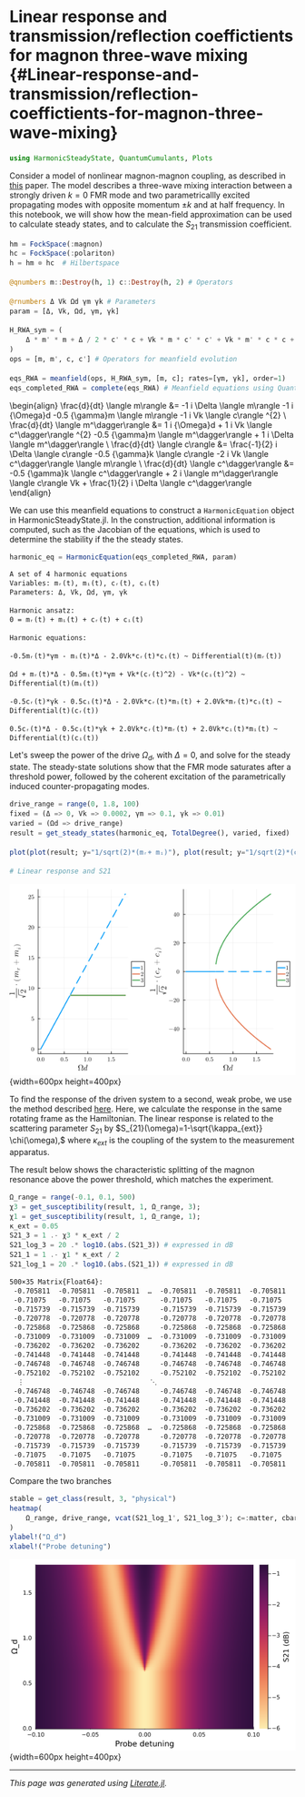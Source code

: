 


# Linear response and transmission/reflection coeffictients for magnon three-wave mixing {#Linear-response-and-transmission/reflection-coeffictients-for-magnon-three-wave-mixing}

```julia
using HarmonicSteadyState, QuantumCumulants, Plots
```


Consider a model of nonlinear magnon-magnon coupling, as described in [this](https://arxiv.org/abs/2506.11527) paper. The model describes  a three-wave mixing interaction between a strongly driven $k=0$ FMR mode and two parametricallly excited propagating modes with opposite momentum $\pm k$ and at half frequency. In this notebook, we will show how the mean-field approximation can be used to calculate steady states, and to calculate the $S_{21}$ transmission coefficient.

```julia
hm = FockSpace(:magnon)
hc = FockSpace(:polariton)
h = hm ⊗ hc  # Hilbertspace

@qnumbers m::Destroy(h, 1) c::Destroy(h, 2) # Operators

@rnumbers Δ Vk Ωd γm γk # Parameters
param = [Δ, Vk, Ωd, γm, γk]

H_RWA_sym = (
    Δ * m' * m + Δ / 2 * c' * c + Vk * m * c' * c' + Vk * m' * c * c + (Ωd * m + Ωd * m')
)
ops = [m, m', c, c'] # Operators for meanfield evolution

eqs_RWA = meanfield(ops, H_RWA_sym, [m, c]; rates=[γm, γk], order=1)
eqs_completed_RWA = complete(eqs_RWA) # Meanfield equations using QuantumCumulants.jl
```

\begin{align}
\frac{d}{dt} \langle m\rangle  &= -1 i \Delta \langle m\rangle  -1 i {\Omega}d -0.5 {\gamma}m \langle m\rangle  -1 i Vk \langle c\rangle ^{2} \\
\frac{d}{dt} \langle m^\dagger\rangle  &= 1 i {\Omega}d + 1 i Vk \langle c^\dagger\rangle ^{2} -0.5 {\gamma}m \langle m^\dagger\rangle  + 1 i \Delta \langle m^\dagger\rangle  \\
\frac{d}{dt} \langle c\rangle  &= \frac{-1}{2} i \Delta \langle c\rangle  -0.5 {\gamma}k \langle c\rangle  -2 i Vk \langle c^\dagger\rangle  \langle m\rangle  \\
\frac{d}{dt} \langle c^\dagger\rangle  &= -0.5 {\gamma}k \langle c^\dagger\rangle  + 2 i \langle m^\dagger\rangle  \langle c\rangle  Vk + \frac{1}{2} i \Delta \langle c^\dagger\rangle 
\end{align}


We can use this meanfield equations to construct a `HarmonicEquation` object in HarmonicSteadyState.jl. In the construction, additional information is computed, such as the Jacobian of the equations, which is used to determine the stability if the the steady states.

```julia
harmonic_eq = HarmonicEquation(eqs_completed_RWA, param)
```


```ansi
A set of 4 harmonic equations
Variables: mᵣ(t), mᵢ(t), cᵣ(t), cᵢ(t)
Parameters: Δ, Vk, Ωd, γm, γk

Harmonic ansatz: 
0 = mᵣ(t) + mᵢ(t) + cᵣ(t) + cᵢ(t)

Harmonic equations:

-0.5mᵣ(t)*γm - mᵢ(t)*Δ - 2.0Vk*cᵣ(t)*cᵢ(t) ~ Differential(t)(mᵣ(t))

Ωd + mᵣ(t)*Δ - 0.5mᵢ(t)*γm + Vk*(cᵣ(t)^2) - Vk*(cᵢ(t)^2) ~ Differential(t)(mᵢ(t))

-0.5cᵣ(t)*γk - 0.5cᵢ(t)*Δ - 2.0Vk*cᵣ(t)*mᵢ(t) + 2.0Vk*mᵣ(t)*cᵢ(t) ~ Differential(t)(cᵣ(t))

0.5cᵣ(t)*Δ - 0.5cᵢ(t)*γk + 2.0Vk*cᵣ(t)*mᵣ(t) + 2.0Vk*cᵢ(t)*mᵢ(t) ~ Differential(t)(cᵢ(t))

```


Let&#39;s sweep the power of the drive $\Omega_d$, with $\Delta=0$, and solve for the steady state. The steady-state solutions show that the FMR mode saturates after a threshold power, followed by the coherent excitation of the parametrically induced counter-propagating modes.

```julia
drive_range = range(0, 1.8, 100)
fixed = (Δ => 0, Vk => 0.0002, γm => 0.1, γk => 0.01)
varied = (Ωd => drive_range)
result = get_steady_states(harmonic_eq, TotalDegree(), varied, fixed)

plot(plot(result; y="1/sqrt(2)*(mᵣ+ mᵢ)"), plot(result; y="1/sqrt(2)*(cᵣ + cᵢ)"))

# Linear response and S21
```

![](uilcwxq.png){width=600px height=400px}

To find the response of the driven system to a second, weak probe, we use the method described [here](https://quantumengineeredsystems.github.io/HarmonicBalance.jl/stable/background/stability_response#linresp_background). Here, we calculate the response in the same rotating frame as the Hamiltonian. The linear response is related to the scattering parameter $S_{21}$ by $S_{21}(\omega)=1-\sqrt{\kappa_{ext}} \chi(\omega),$ where $\kappa_{ext}$ is the coupling of the system to the measurement apparatus.

The result below shows the characteristic splitting of the magnon resonance above the power threshold, which matches the experiment.

```julia
Ω_range = range(-0.1, 0.1, 500)
χ3 = get_susceptibility(result, 1, Ω_range, 3);
χ1 = get_susceptibility(result, 1, Ω_range, 1);
κ_ext = 0.05
S21_3 = 1 .- χ3 * κ_ext / 2
S21_log_3 = 20 .* log10.(abs.(S21_3)) # expressed in dB
S21_1 = 1 .- χ1 * κ_ext / 2
S21_log_1 = 20 .* log10.(abs.(S21_1)) # expressed in dB
```


```ansi
500×35 Matrix{Float64}:
 -0.705811  -0.705811  -0.705811  …  -0.705811  -0.705811  -0.705811
 -0.71075   -0.71075   -0.71075      -0.71075   -0.71075   -0.71075
 -0.715739  -0.715739  -0.715739     -0.715739  -0.715739  -0.715739
 -0.720778  -0.720778  -0.720778     -0.720778  -0.720778  -0.720778
 -0.725868  -0.725868  -0.725868     -0.725868  -0.725868  -0.725868
 -0.731009  -0.731009  -0.731009  …  -0.731009  -0.731009  -0.731009
 -0.736202  -0.736202  -0.736202     -0.736202  -0.736202  -0.736202
 -0.741448  -0.741448  -0.741448     -0.741448  -0.741448  -0.741448
 -0.746748  -0.746748  -0.746748     -0.746748  -0.746748  -0.746748
 -0.752102  -0.752102  -0.752102     -0.752102  -0.752102  -0.752102
  ⋮                               ⋱                        
 -0.746748  -0.746748  -0.746748     -0.746748  -0.746748  -0.746748
 -0.741448  -0.741448  -0.741448     -0.741448  -0.741448  -0.741448
 -0.736202  -0.736202  -0.736202     -0.736202  -0.736202  -0.736202
 -0.731009  -0.731009  -0.731009     -0.731009  -0.731009  -0.731009
 -0.725868  -0.725868  -0.725868  …  -0.725868  -0.725868  -0.725868
 -0.720778  -0.720778  -0.720778     -0.720778  -0.720778  -0.720778
 -0.715739  -0.715739  -0.715739     -0.715739  -0.715739  -0.715739
 -0.71075   -0.71075   -0.71075      -0.71075   -0.71075   -0.71075
 -0.705811  -0.705811  -0.705811     -0.705811  -0.705811  -0.705811
```


Compare the two branches

```julia
stable = get_class(result, 3, "physical")
heatmap(
    Ω_range, drive_range, vcat(S21_log_1', S21_log_3'); c=:matter, cbar_title="S21 (dB)"
)
ylabel!("Ω_d")
xlabel!("Probe detuning")
```

![](jicvpgx.png){width=600px height=400px}


---


_This page was generated using [Literate.jl](https://github.com/fredrikekre/Literate.jl)._
